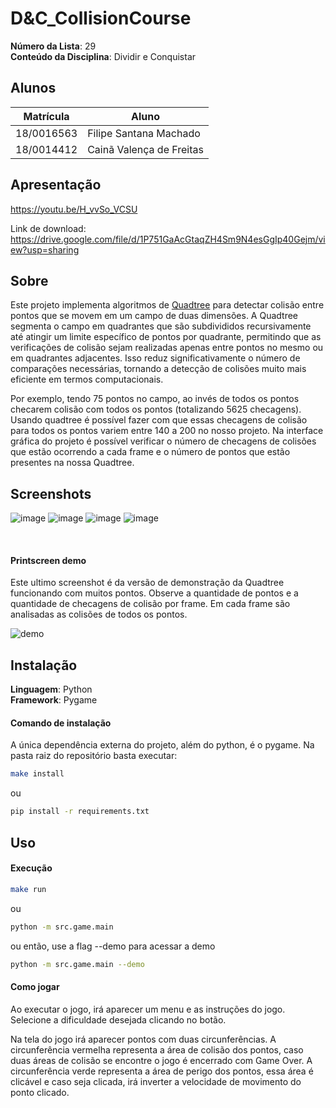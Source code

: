 # D&C_CollisionCourse

**Número da Lista**: 29<br>
**Conteúdo da Disciplina**: Dividir e Conquistar<br>

## Alunos
|Matrícula | Aluno |
| -- | -- |
| 18/0016563  |  Filipe Santana Machado |
| 18/0014412  |  Cainã Valença de Freitas |

## Apresentação

https://youtu.be/H_vvSo_VCSU

Link de download: https://drive.google.com/file/d/1P751GaAcGtaqZH4Sm9N4esGgIp40Gejm/view?usp=sharing

## Sobre 
Este projeto implementa algoritmos de [Quadtree](https://en.wikipedia.org/wiki/Quadtree) para detectar colisão entre pontos que se movem em um campo de duas dimensões. A Quadtree segmenta o campo em quadrantes que são subdivididos recursivamente até atingir um limite específico de pontos por quadrante, permitindo que as verificações de colisão sejam realizadas apenas entre pontos no mesmo ou em quadrantes adjacentes. Isso reduz significativamente o número de comparações necessárias, tornando a detecção de colisões muito mais eficiente em termos computacionais.

Por exemplo, tendo 75 pontos no campo, ao invés de todos os pontos checarem colisão com todos os pontos (totalizando 5625 checagens). Usando quadtree é possível fazer com que essas checagens de colisão para todos os pontos variem entre 140 a 200 no nosso projeto. Na interface gráfica do projeto é possível verificar o número de checagens de colisões que estão ocorrendo a cada frame e o número de pontos que estão presentes na nossa Quadtree.

## Screenshots
![image](https://github.com/projeto-de-algoritmos/D-C_CollisionCourse/assets/40258400/9d317952-9bf9-4848-9cea-bb34fa35f894)
![image](https://github.com/projeto-de-algoritmos/D-C_CollisionCourse/assets/40258400/2309207f-b498-40a8-a907-8bcba7356208)
![image](https://github.com/projeto-de-algoritmos/D-C_CollisionCourse/assets/40258400/55804614-57d2-40f2-8ef6-f02d33cdaded)
![image](https://github.com/projeto-de-algoritmos/D-C_CollisionCourse/assets/40258400/5259310d-201d-4718-ad89-6b97db0fb7c4)

<br>

#### Printscreen demo

Este ultimo screenshot é da versão de demonstração da Quadtree funcionando com muitos pontos.
Observe a quantidade de pontos e a quantidade de checagens de colisão por frame. Em cada frame são analisadas as colisões de todos os pontos.

![demo](https://github.com/projeto-de-algoritmos/D-C_CollisionCourse/assets/40258400/d9f624e0-71fd-4f58-878d-4df0ecbf1260)

## Instalação 
**Linguagem**: Python<br>
**Framework**: Pygame<br>

#### Comando de instalação

A única dependência externa do projeto, além do python, é o pygame.
Na pasta raiz do repositório basta executar:

```sh
make install
```

ou

```sh
pip install -r requirements.txt
```

## Uso 

#### Execução

```sh
make run
```

ou

```sh
python -m src.game.main
```

ou então, use a flag --demo para acessar a demo

```sh
python -m src.game.main --demo
```

#### Como jogar

Ao executar o jogo, irá aparecer um menu e as instruções do jogo.
Selecione a dificuldade desejada clicando no botão.

Na tela do jogo irá aparecer pontos com duas circunferências. 
A circunferência vermelha representa a área de colisão dos pontos, caso duas áreas de colisão se encontre o jogo é encerrado com Game Over.
A circunferência verde representa a área de perigo dos pontos, essa área é clicável e caso seja clicada, irá inverter a velocidade de movimento do ponto clicado.

